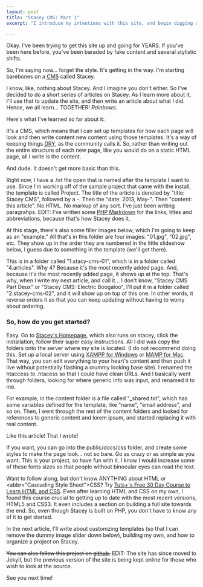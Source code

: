 ```yaml
---
layout: post
title: "Stacey CMS: Part 1"
excerpt: "I introduce my intentions with this site, and begin digging around my chosen CMS, Stacey."

---
```

Okay. I've been trying to get this site up and going for YEARS. If you've been here before, you've been baraded by fake content and several stylistic shifts.

So, I'm saying now... forget the style. It's getting in the way. I'm starting barebones on a <abbr title="Content Management System">CMS</abbr> called Stacey.

I know, like, nothing about Stacey. And I imagine you don't either. So I've decided to do a short series of articles on Stacey. As I learn more about it, I'll use that to update the site, and then write an article about what I did. Hence, we all learn... TOGETHER! *Rainbows.*

Here's what I've learned so far about it:

It's a CMS, which means that I can set up templates for how each page will look and then write content new content using those templates. It's a way of keeping things <abbr title="Don't Repeat Yourself">DRY</abbr>, as the community calls it. So, rather than writing out the entire structure of each new page, like you would do on a static <abrr title="HyperText Markup Language">HTML</abbr> page, all I write is the content.

And dude. It doesn't get more basic than this. 

Right now, I have a .txt file open that is named after the template I want to use. Since I'm working off of the sample project that came with the install, the template is called Project. The title of the article is denoted by "title: Stacey CMS", followed by a -. Then the "date: 2013, May-". Then "content: this article". No HTML. No markup of any sort. I've just been writing paragrahps. EDIT: I've written some [PHP Markdown][php-markdown] for the links, titles and abbreviations, because that's how Stacey does it.

At this stage, there's also some filler images below, which I'm going to keep as an "example." All that's in this folder are four images: "01.jpg", "02.jpg", etc. They show up in the order they are numbered in the little slideshow below, I guess due to something in the template (we'll get there).

This is in a folder called "1.stacy-cms-01", which is in a folder called "4.articles". Why 4? Because it's the most recently added page. And, because it's the most recently added page, it shows up at the top. That's why, when I write my next article, and call it... I don't know, "Stacey CMS Part Deux" or "Stacey CMS: Electric Boogaloo", I'll put it in a folder called "2.stacey-cms-02", and it will show up on top of this one. In other words, it reverse orders it so that you can keep updating without having to worry about ordering.

### So, how do you get started? 

Easy. Go to [Stacey's Homepage][stacey], which also runs on stacey, click the installation, follow their super easy instructions. All I did was copy the folders onto the server where my site is located. (I do not recommend doing this. Set up a local server using [XAMPP for Windows][xampp] or [MAMP for Mac][mamp]. That way, you can edit everything to your heart's content and then push it live without potentially flashing a crummy looking base site). I renamed the htaccess to .htacess so that I could have clean URLs. And I basically went through folders, looking for where generic info was input, and renamed it to me.

For example, in the content folder is a file called "_shared.txt", which has some variables defined for the template, like "name", "email address", and so on. Then, I went through the rest of the content folders and looked for references to generic content and lorem ipsum, and started replacing it with real content.

Like this article! That I wrote!

If you want, you can go into the public/docs/css folder, and create some styles to make the page look... not so bare. Go as crazy or as simple as you want. This is your project, so have fun with it. I know I would increase some of these fonts sizes so that people without binocular eyes can read the text.

Want to follow along, but don't know ANYTHING about HTML or <abbr="Cascading Style Sheet">CSS</abbr>? Try [Tuts+'s Free 30 Day Course to Learn HTML and CSS][tutsplus]. Even after learning HTML and CSS on my own, I found this course crucial to getting up to date with the most recent versions, HTML5 and CSS3. It even includes a section on building a full site towards the end. So, even though Stacey is built on PHP, you don't have to know any of it to get started.

In the next article, I'll write about customzing templates (so that I can remove the dummy image slider down below), building my own, and how to organize a project on Stacey.

<del>You can also follow this project on [github][staceybuild].</del> EDIT: The site has since moved to Jekyll, but the previous version of the site is being kept online for those who wish to look at the source.

See you next time!

[php-markdown]: http://michelf.ca/projects/php-markdown/
[stacey]: http://staceyapp.com
[xampp]: http://www.apachefriends.org/en/xampp.html
[mamp]: http://www.mamp.info/en/index.html
[tutsplus]: http://learncss.tutsplus.com/
[staceybuild]: https://github.com/blrobin2/personalsite-staceybuild
